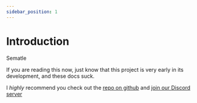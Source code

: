 ```yaml
---
sidebar_position: 1
---
```


# Introduction

Sematle

If you are reading this now, just know that this project is very early in its development, and these docs suck.

I _highly_ recommend you check out the [repo on github](https://github.com/brochington/sematle) and [join our Discord server](https://discord.gg/88CGqzK6)